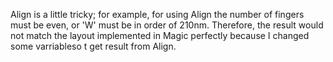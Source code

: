 Align is a little tricky; for example, for using Align the number of fingers must be even, or 'W' must be in order of 210nm. Therefore, the result would not match the layout implemented in Magic perfectly because I changed some varriableso t get result from Align.
